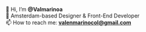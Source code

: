 👋 Hi, I’m <strong>@Valmarinoa</strong><br/>
🌱 Amsterdam-based Designer & Front-End Developer<br/>
 📫 How to reach me: <strong>valenmarinocol@gmail.com</strong>
<!--- 💞️ I’m looking to collaborate on ...--->
<!---
Valmarinoa/Valmarinoa is a ✨ special ✨ repository because its `README.md` (this file) appears on your GitHub profile.
You can click the Preview link to take a look at your changes.
--->
